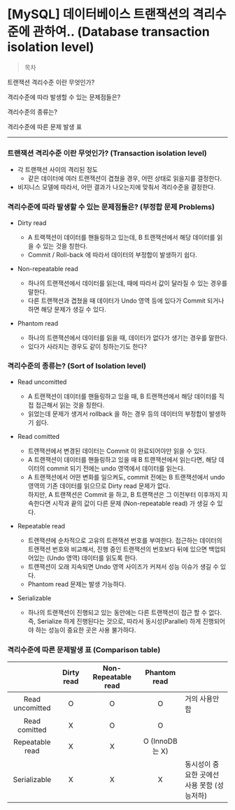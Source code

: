 # [MySQL] 데이터베이스 트랜잭션의 격리수준에 관하여.. (Database transaction isolation level)

> 목차

트랜잭션 격리수준 이란 무엇인가?

격리수준에 따라 발생할 수 있는 문제점들은?
  
격리수준의 종류는?

격리수준에 따른 문제 발생 표

---

### 트랜잭션 격리수준 이란 무엇인가? (Transaction isolation level)
- 각 트랜잭션 사이의 격리된 정도
    - 같은 데이터에 여러 트랜잭션이 겹쳤을 경우, 어떤 상태로 읽을지를 결정한다.
- 비지니스 모델에 따라서, 어떤 결과가 나오는지에 맞춰서 격리수준을 결정한다.

### 격리수준에 따라 발생할 수 있는 문제점들은? (부정합 문제 Problems)
- Dirty read
    - A 트랙잭션이 데이터를 핸들링하고 있는데, B 트랜잭션에서 해당 데이터를 읽을 수 있는 것을 칭한다.  
    - Commit / Roll-back 에 따라서 데이터의 부정합이 발생하기 쉽다.

- Non-repeatable read
    - 하나의 트랜잭션에서 데이터를 읽는데, 때에 따라서 값이 달라질 수 있는 경우를 말한다.  
    - 다른 트랜잭션과 겹쳤을 때 데이터가 Undo 영역 등에 있다가 Commit 되거나 하면 해당 문제가 생길 수 있다.
  
- Phantom read
    - 하나의 트랜잭션에서 데이터를 읽을 때, 데이터가 없다가 생기는 경우를 말한다.  
    - 있다가 사라지는 경우도 같이 칭하는기도 한다?

### 격리수준의 종류는? (Sort of Isolation level)
- Read uncomitted
    - A 트랜잭션이 데이터를 핸들링하고 있을 때, B 트랜잭션에서 해당 데이터를 직접 접근해서 읽는 것을 칭한다.  
    - 읽었는데 문제가 생겨서 rollback 을 하는 경우 등의 데이터의 부정합이 발생하기 쉽다.
 
- Read comitted
    - 트랜잭션에서 변경된 데이터는 Commit 이 완료되어야만 읽을 수 있다.   
    - A 트랜잭션이 데이터를 핸들링하고 있을 때 B 트랜잭션에서 읽는다면, 해당 데이터의 commit 되기 전에는 undo 영역에서 데이터를 읽는다.  
    - A 트랜잭션에서 어떤 변화를 일으켜도, commit 전에는 B 트랜잭션에서 undo 영역의 기존 데이터를 읽으므로 Dirty read 문제가 없다.  
    하지만, A 트랜잭션은 Commit 을 하고, B 트랜잭션은 그 이전부터 이후까지 지속한다면 시작과 끝의 값이 다른 문제 (Non-repeatable read) 가 생길 수 있다.  
  
- Repeatable read
    - 트랜잭션에 순차적으로 고유의 트랜잭션 번호를 부여한다. 접근하는 데이터의 트랜잭션 번호와 비교해서, 진행 중인 트랜잭션의 번호보다 뒤에 있으면 백업되어있는 (Undo 영역) 데이터를 읽도록 한다.   
    - 트랜잭션이 오래 지속되면 Undo 영역 사이즈가 커져서 성능 이슈가 생길 수 있다.  
    - Phantom read 문제는 발생 가능하다.  

- Serializable
    - 하나의 트랜잭션이 진행되고 있는 동안에는 다른 트랜잭션이 접근 할 수 없다.  
     즉, Serialize 하게 진행된다는 것으로, 따라서 동시성(Parallel) 하게 진행되어야 하는 성능이 중요한 곳은 사용 불가하다.


### 격리수준에 따른 문제발생 표 (Comparison table)
| |Dirty read|Non-Repeatable read|Phantom read| |
|:---:|:---:|:---:|:---:|---|
|Read uncomitted|O|O|O| 거의 사용안함 |
|Read comitted  |X|O|O| |
|Repeatable read|X|X|O (InnoDB는 X)| |
|Serializable   |X|X|X| 동시성이 중요한 곳에선 사용 못함 (성능저하) |